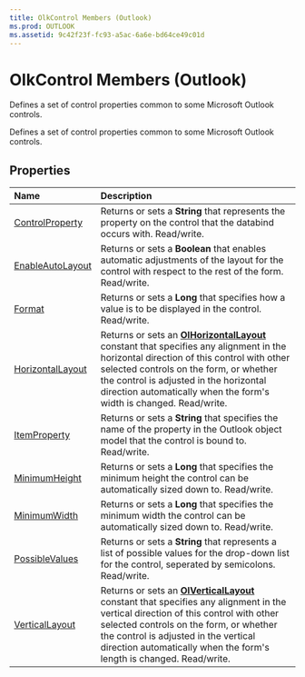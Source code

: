 ```yaml
---
title: OlkControl Members (Outlook)
ms.prod: OUTLOOK
ms.assetid: 9c42f23f-fc93-a5ac-6a6e-bd64ce49c01d
---
```



# OlkControl Members (Outlook)
Defines a set of control properties common to some Microsoft Outlook controls.

Defines a set of control properties common to some Microsoft Outlook controls.


## Properties



|**Name**|**Description**|
|:-----|:-----|
|[ControlProperty](olkcontrol-controlproperty-property-outlook.md)|Returns or sets a  **String** that represents the property on the control that the databind occurs with. Read/write.|
|[EnableAutoLayout](olkcontrol-enableautolayout-property-outlook.md)|Returns or sets a  **Boolean** that enables automatic adjustments of the layout for the control with respect to the rest of the form. Read/write.|
|[Format](olkcontrol-format-property-outlook.md)|Returns or sets a  **Long** that specifies how a value is to be displayed in the control. Read/write.|
|[HorizontalLayout](olkcontrol-horizontallayout-property-outlook.md)|Returns or sets an  **[OlHorizontalLayout](olhorizontallayout-enumeration-outlook.md)** constant that specifies any alignment in the horizontal direction of this control with other selected controls on the form, or whether the control is adjusted in the horizontal direction automatically when the form's width is changed. Read/write.|
|[ItemProperty](olkcontrol-itemproperty-property-outlook.md)|Returns or sets a  **String** that specifies the name of the property in the Outlook object model that the control is bound to. Read/write.|
|[MinimumHeight](olkcontrol-minimumheight-property-outlook.md)|Returns or sets a  **Long** that specifies the minimum height the control can be automatically sized down to. Read/write.|
|[MinimumWidth](olkcontrol-minimumwidth-property-outlook.md)|Returns or sets a  **Long** that specifies the minimum width the control can be automatically sized down to. Read/write.|
|[PossibleValues](olkcontrol-possiblevalues-property-outlook.md)|Returns or sets a  **String** that represents a list of possible values for the drop-down list for the control, seperated by semicolons. Read/write.|
|[VerticalLayout](olkcontrol-verticallayout-property-outlook.md)|Returns or sets an  **[OlVerticalLayout](olverticallayout-enumeration-outlook.md)** constant that specifies any alignment in the vertical direction of this control with other selected controls on the form, or whether the control is adjusted in the vertical direction automatically when the form's length is changed. Read/write.|

